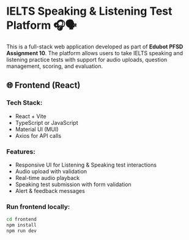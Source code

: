 # IELTS Speaking & Listening Test Platform 🎧🗣️

This is a full-stack web application developed as part of **Edubot PFSD Assignment 10**. The platform allows users to take IELTS speaking and listening practice tests with support for audio uploads, question management, scoring, and evaluation.

## 🌐 Frontend (React)

### Tech Stack:
- React + Vite
- TypeScript or JavaScript
- Material UI (MUI)
- Axios for API calls

### Features:
- Responsive UI for Listening & Speaking test interactions
- Audio upload with validation
- Real-time audio playback
- Speaking test submission with form validation
- Alert & feedback messages

### Run frontend locally:
```bash
cd frontend
npm install
npm run dev
